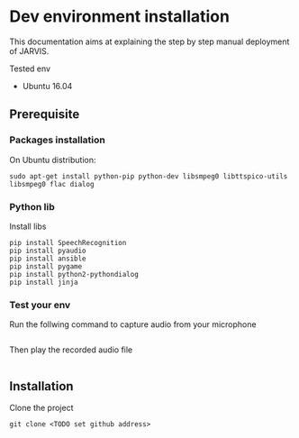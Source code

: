 # Dev environment installation

This documentation aims at explaining the step by step manual deployment of JARVIS.

Tested env
- Ubuntu 16.04



## Prerequisite

### Packages installation
On Ubuntu distribution:
```
sudo apt-get install python-pip python-dev libsmpeg0 libttspico-utils libsmpeg0 flac dialog
```

### Python lib

Install libs
```
pip install SpeechRecognition
pip install pyaudio
pip install ansible
pip install pygame
pip install python2-pythondialog
pip install jinja
```

### Test your env
Run the follwing command to capture audio from your microphone
```

```

Then play the recorded audio file
```

```

## Installation

Clone the project
```
git clone <TODO set github address>
```


